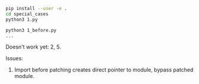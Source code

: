 
```bash
pip install --user -e .
cd special_cases
python3 1.py

python3 1_before.py
...
```

Doesn't work yet: 2, 5.


Issues:
1. Import before patching creates direct pointer to module, bypass patched module.
